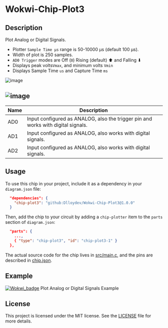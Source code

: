# Wokwi-Chip-Plot3

## Description

Plot Analog or Digital Signals.

- Plotter `Sample Time μs` range is 50-10000 µs (default 100 µs).
-  Width of plot is 250 samples.
- `AD0 Trigger` modes are Off (`0`) Rising (default) ⬆ and Falling ⬇
- Displays peak volts`Vmax`, and minimum volts `Vmin`
- Displays  Sample Time `us` and Capture Time `ms`



![image](https://user-images.githubusercontent.com/63488701/224549835-d7a5a515-12ac-4d97-ab6d-1d816757acae.png)

## ![image](https://user-images.githubusercontent.com/63488701/224549568-25d9f3a7-cb3c-4158-8c84-f3cf90f825ad.png)

| Name | Description                                                  |
| ---- | ------------------------------------------------------------ |
| AD0  | Input  configured as ANALOG, also the trigger pin and works with digital signals. |
| AD1  | Input  configured as ANALOG, also works with digital signals. |
| AD2  | Input  configured as ANALOG, also works with digital signals. |

## Usage

To use this chip in your project, include it as a dependency in your `diagram.json` file:

```json
  "dependencies": {
    "chip-plot3": "github:Dlloydev/Wokwi-Chip-Plot3@1.0.0"
  }
```

Then, add the chip to your circuit by adding a `chip-plotter` item to the `parts` section of `diagram.json`:

```json
  "parts": {
    ...,
    { "type": "chip-plot3", "id": "chip-plot3-1" }
  },
```

The actual source code for the chip lives in [src/main.c](https://github.com/Dlloydev/Wokwi-Chip-Plot3/blob/main/src/main.c), and the pins are described in [chip.json](https://github.com/Dlloydev/Wokwi-Chip-Plot3/blob/main/chip.json).

## Example

[![Wokwi_badge](https://user-images.githubusercontent.com/63488701/212449119-a8510897-c860-4545-8c1a-794169547ba1.svg)](https://wokwi.com/projects/359000874041067521) Plot Analog or Digital Signals Example

## License

This project is licensed under the MIT license. See the [LICENSE](https://github.com/Dlloydev/Wokwi-Chip-Plot3/blob/main/LICENSE) file for more details.
